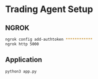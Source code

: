 # Trading Agent Setup

## NGROK

```bash
ngrok config add-authtoken ************
ngrok http 5000
```

## Application 
```bash 
python3 app.py
```
